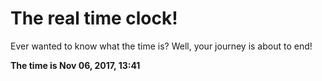 # The real time clock!

Ever wanted to know what the time is? Well, your journey is about to end!

**The time is Nov 06, 2017, 13:41**